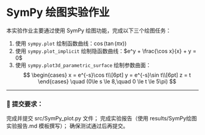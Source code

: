 # SymPy 绘图实验作业

本实验作业主要通过使用 SymPy 绘图功能，完成以下三个绘图任务：

1. 使用 `sympy.plot` 绘制函数曲线：$\cos(\tan(\pi x))$
2. 使用 `sympy.plot_implicit` 绘制隐函数曲线：$e^y + \frac{\cos x}{x} + y = 0$
3. 使用 `sympy.plot3d_parametric_surface` 绘制参数曲面：
$$
\begin{cases}
x = e^{-s}\cos t\\[6pt]
y = e^{-s}\sin t\\[6pt]
z = t
\end{cases}
\quad (0\le s \le 8,\quad 0 \le t \le 5\pi)
$$

---

### 📌 提交要求：
完成并提交 src/SymPy_plot.py 文件；
完成实验报告（使用 results/SymPy绘图实验报告.md 模板撰写）；
确保测试通过后再提交。
